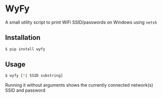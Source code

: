 # WyFy 

A small utility script to print WiFi SSID/passwords on Windows using  `netsh`


## Installation
```bash
$ pip install wyfy
```

## Usage
```bash
$ wyfy [*| SSID substring]
```

Running it without arguments shows the currently connected network(s) SSID and password